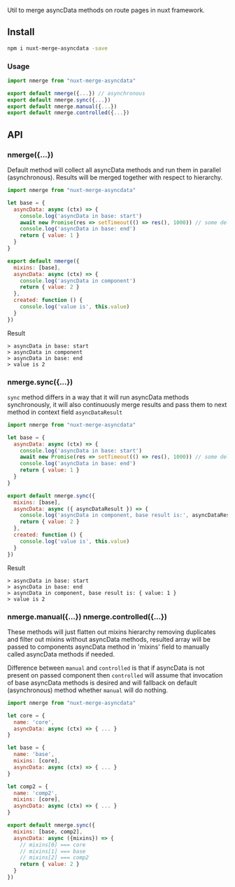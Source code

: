 Util to merge asyncData methods on route pages in nuxt framework.

## Install
```bash
npm i nuxt-merge-asyncdata -save
```

### Usage

```javascript
import nmerge from "nuxt-merge-asyncdata"

export default nmerge({...}) // asynchronous
export default nmerge.sync({...})
export default nmerge.manual({...})
export default nmerge.controlled({...})

```

## API

### nmerge({...})

Default method will collect all asyncData methods and run them in parallel (asynchronous). Results will be merged together with respect to hierarchy.

```javascript
import nmerge from "nuxt-merge-asyncdata"

let base = {
  asyncData: async (ctx) => {
    console.log('asyncData in base: start')
    await new Promise(res => setTimeout(() => res(), 1000)) // some delay
    console.log('asyncData in base: end')
    return { value: 1 }
  }
}

export default nmerge({
  mixins: [base],
  asyncData: async (ctx) => {
    console.log('asyncData in component')
    return { value: 2 }
  },
  created: function () {
    console.log('value is', this.value)
  }
})
```

Result

```
> asyncData in base: start
> asyncData in component
> asyncData in base: end
> value is 2
```

### nmerge.sync({...})

`sync` method differs in a way that it will run asyncData methods synchronously, it will also continuously merge results and pass them to next method in context field `asyncDataResult`

```javascript
import nmerge from "nuxt-merge-asyncdata"

let base = {
  asyncData: async (ctx) => {
    console.log('asyncData in base: start')
    await new Promise(res => setTimeout(() => res(), 1000)) // some delay
    console.log('asyncData in base: end')
    return { value: 1 }
  }
}

export default nmerge.sync({
  mixins: [base],
  asyncData: async ({ asyncDataResult }) => {
    console.log('asyncData in component, base result is:', asyncDataResult)
    return { value: 2 }
  },
  created: function () {
    console.log('value is', this.value)
  }
})
```

Result

```
> asyncData in base: start
> asyncData in base: end
> asyncData in component, base result is: { value: 1 }
> value is 2
```

### nmerge.manual({...}) nmerge.controlled({...})

These methods will just flatten out mixins hierarchy removing duplicates and filter out mixins without asyncData methods, resulted array will be passed to components asyncData method in 'mixins' field to manually called asyncData methods if needed. 

Difference between `manual` and `controlled` is that if asyncData is not present on passed component then `controlled` will assume that invocation of base asyncData methods is desired and will fallback on default (asynchronous) method whether `manual` will do nothing.

```javascript
import nmerge from "nuxt-merge-asyncdata"

let core = {
  name: 'core',
  asyncData: async (ctx) => { ... }
}

let base = {
  name: 'base',
  mixins: [core],
  asyncData: async (ctx) => { ... }
}

let comp2 = {
  name: 'comp2',
  mixins: [core],
  asyncData: async (ctx) => { ... }
}

export default nmerge.sync({
  mixins: [base, comp2],
  asyncData: async ({mixins}) => {
    // mixins[0] === core
    // mixins[1] === base
    // mixins[2] === comp2
    return { value: 2 }
  }
})
```

